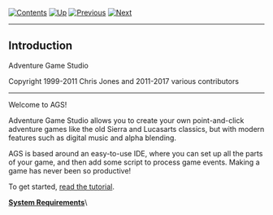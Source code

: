 []()

[![Contents](contents.gif)](ags.md) [![Up](up.gif)](ags.md)
[![Previous](back.gif)](ags1.md#topic0)
[![Next](forward.gif)](ags3.md#topic2)

------------------------------------------------------------------------

Introduction
------------

Adventure Game Studio

Copyright 1999-2011 Chris Jones and 2011-2017 various contributors

------------------------------------------------------------------------

Welcome to AGS!

Adventure Game Studio allows you to create your own point-and-click
adventure games like the old Sierra and Lucasarts classics, but with
modern features such as digital music and alpha blending.

AGS is based around an easy-to-use IDE, where you can set up all the
parts of your game, and then add some script to process game events.
Making a game has never been so productive!

To get started, [read the tutorial](ags9.md#StartingOff).

[**System Requirements**](ags3.md#topic2)\

